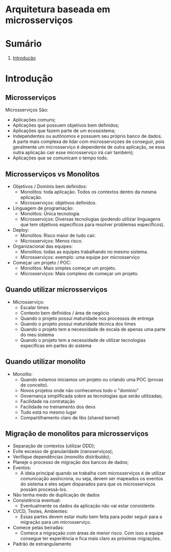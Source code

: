 # Arquitetura baseada em microsserviços

# Sumário
1. [Introdução](#Introdução)

# Introdução
## Microsserviços
Microsserviços São:
- Aplicações comuns;
- Aplicações que possuem objetivos bem definidos;
- Aplicações que fazem parte de um ecossistema;
- Independentes ou autônomos e possuem seu próprio banco de dados. A parte mais complexa de lidar com microsserviçoes de conseguir, pois geralmente um microsserviço é dependente de outra aplicação, se essa outra aplicação cair esse microsserviço irá cair também);
- Aplicações que se comunicam o tempo todo.

## Microsserviços vs Monolítos
- Objetivos / Domínio bem definidos:
  - Monolitos: toda aplicação. Todos os contextos dentro da mesma aplicação.
  - Microsserviços: objetivos definidos.
- Linguagem de programação:
  - Monolitos: Única tecnologia.
  - Microsserviços: Diversas tecnologias (podendo utilizar linguagens que tem objetivos específicos para resolver problemas específicos).
- Deploy:
  - Monolitos: Risco maior de tudo cair.
  - Microsserviços: Menos risco.
- Organizacional das equipes:
  - Monolitos: todas as equipes trabalhando no mesmo sistema.
  - Microsserviços: exemplo: uma equipe por microsserviço
- Começar um projeto / POC:
  - Monolitos: Mais simples começar um projeto.
  - Microsserviços: Mais complexo de começar um projeto.
 
## Quando utilizar microsserviços
- Microsserviço:
  - Escalar times
  - Contexto bem definidos / área de negócio
  - Quando o projeto possuí maturidade nos processos de entrega
  - Quando o projeto possuí maturidade técnica dos times
  - Quando o projeto tem a necessidade de escala de apenas uma parte do meu sistema
  - Quando o projeto tem a necessidade de utilizar tecnologias específicas em partes do sistema
 
## Quando utilizar monolíto
- Monolíto:
  - Quando estamos iniciamos um projeto ou criando uma POC (provas de conceito).
  - Novos projetos onde não conhecemos todo o "domínio"
  - Governança simplificada sobre as tecnologias que serão utilizadas;
  - Facilidade na contratação
  - Facilidade no treinamento dos devs
  - Tudo está no mesmo lugar
  - Compartilhamento claro de libs (shared kernel)
 
## Migração de monolitos para microsserviços
- Separação de contextos (utilizar DDD);
- Evite excesso de granularidade (nanoserviços);
- Verifique dependências (monolito distribuído);
- Planeje o processo de migração dos bancos de dados;
- Eventos:
  - A ideia principal quando se trabalha com microsserviços é de utilizar comunicação assíncrona, ou seja, devem ser mapeados os eventos do sistema e eles sejam disparados para que os microsserviços possãm processá-los.
- Não tenha medo de duplicação de dados
- Consistência eventual:
  - Eventualmente os dados da aplicação não vai estar consistente.
- CI/CD, Testes, Ambientes:
  - Essas partes devem estar muito bem feita para poder seguir para a migração para um microsserviço.
- Comece pelas beiradas:
  - Comece a migraçaão com áreas de menor risco. Com isso a equipe consegue ter experiência e fica mais claro as próximas migrações.
- Padrão de estrangulamento
